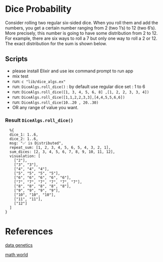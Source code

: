 # Dice Probability

Consider rolling two regular six-sided dice. When you roll them and add the
numbers, you get a certain number ranging from 2 (two 1’s) to 12 (two 6’s). More
precisely, this number is going to have some distribution from 2 to 12. For example, there
are six ways to roll a 7 but only one way to roll a 2 or 12. The exact distribution for the
sum is shown below.

## Scripts

- please install Elixir and use iex command prompt to run app
- mix test
- run: `c "lib/dice_algs.ex"`
- run: `DiceAlgs.roll_dice()` : by default use regular dice set : 1 to 6
- run: `DiceAlgs.roll_dice([1, 3, 4, 5, 6, 8] ,[1, 2, 2, 3, 3, 4])`
- run: `DiceAlgs.roll_dice([1,1,2,2,3,3],[4,4,5,5,6,6])`
- run: `DiceAlgs.roll_dice(10..20 , 20..30)`
- OR any range of value you want.

### Result `DiceAlgs.roll_dice()`

```
  %{
  dice_1: 1..6,
  dice_2: 1..6,
  msg: "✅ is Distributed",
  repeat_sum: [1, 2, 3, 4, 5, 6, 5, 4, 3, 2, 1],
  sum_dices: [2, 3, 4, 5, 6, 7, 8, 9, 10, 11, 12],
  visualation: [
    ["2"],
    ["3", "3"],
    ["4", "4", "4"],
    ["5", "5", "5", "5"],
    ["6", "6", "6", "6", "6"],
    ["7", "7", "7", "7", "7", "7"],
    ["8", "8", "8", "8", "8"],
    ["9", "9", "9", "9"],
    ["10", "10", "10"],
    ["11", "11"],
    ["12"]
  ]
}

```

# References

[data genetics](https://datagenetics.com/blog/june12013/index.html)

[math world](https://mathworld.wolfram.com/Dice.html)
